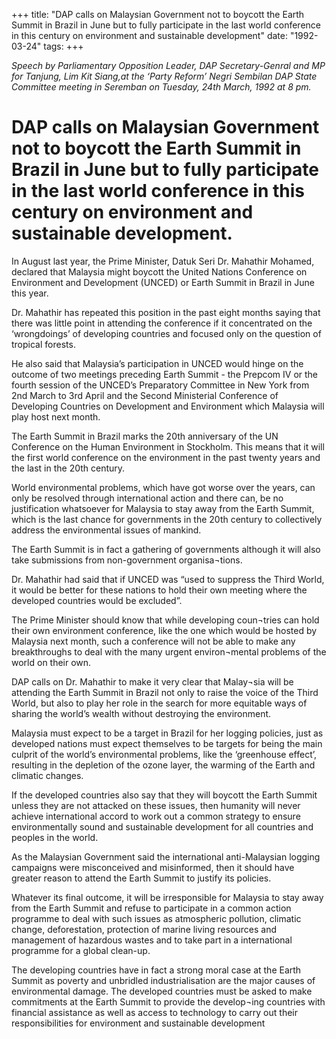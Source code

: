 +++ 
title: "DAP calls on Malaysian Government not to boycott the Earth Summit in Brazil in June but to fully participate in the last world conference in this century on environment and sustainable development"
date: "1992-03-24"
tags:
+++

_Speech by Parliamentary Opposition Leader, DAP Secretary-Genral and MP for Tanjung, Lim Kit Siang,at the ‘Party Reform’ Negri Sembilan DAP State Committee meeting in Seremban on Tuesday, 24th March, 1992 at 8 pm._

# DAP calls on Malaysian Government not to boycott the Earth Summit in Brazil in June but to fully participate in the last world conference in this century on environment and sustainable development.

In August last year, the Prime Minister, Datuk Seri Dr. Mahathir Mohamed, declared that Malaysia might   boycott the United Nations Conference on Environment and Development (UNCED) or Earth Summit in Brazil in June this year.</u>

Dr. Mahathir has repeated this position in the past eight months saying that there was little point in attending the conference if it concentrated on the ‘wrongdoings’ of developing countries and focused only on the question of tropical forests.

He also said that Malaysia’s participation in UNCED would hinge on the outcome of two meetings preceding Earth Summit - the Prepcom IV or the fourth session of the UNCED’s Preparatory Committee in New York from 2nd March to 3rd April and the Second Ministerial Conference of Developing Countries on Development and Environment which Malaysia will play host next month.

The Earth Summit in Brazil marks the 20th anniversary of the UN Conference on the Human Environment in Stockholm. This means that it will the first world conference on the environment in the past twenty years and the last in the 20th century.

World environmental  problems, which have got worse over the years, can only be resolved through international action and  there can, be no justification whatsoever for Malaysia to stay away from the Earth Summit, which is the last chance for governments in the 20th century to collectively address the environmental issues of mankind.

The Earth Summit is in fact a gathering of governments although it will also take submissions from 
non-government organisa¬tions.

Dr. Mahathir had said that if UNCED was “used to suppress the Third World, it would be better for these nations to hold their own meeting where the developed countries would be excluded”.

The Prime Minister should know that while developing coun¬tries can hold their own environment conference, like the one which would be hosted by Malaysia next month, such a conference will not be able to make any breakthroughs to deal with the many urgent environ¬mental problems of the world on  their own.

DAP calls on Dr. Mahathir to make it very clear that Malay¬sia will be attending the Earth Summit in Brazil not only to raise the voice of the Third World, but also to play her role in the search for more equitable ways of sharing the world’s wealth without destroying the environment.

Malaysia must expect to be a target in Brazil for her logging policies, just as developed nations must expect themselves to be targets for being the main culprit of the world’s environmental problems, like the ‘greenhouse effect’, resulting in the depletion of the ozone layer, the warming of the Earth and climatic changes.

If the developed countries also say that they will boycott the Earth Summit unless they are not attacked 
on these issues, then humanity will never achieve international accord to work out a common strategy to ensure environmentally sound and sustainable development for all countries and peoples in the world.

As the Malaysian Government said the international anti-Malaysian logging campaigns were misconceived and misinformed, then it should have greater reason to attend the Earth Summit to justify its policies.

Whatever its final outcome, it will be irresponsible for Malaysia to stay away from the Earth Summit 
and refuse to participate in a common action programme to deal with such issues as atmospheric pollution, climatic change, deforestation, protection of marine living resources and management of hazardous wastes and to take part in a international programme for a global clean-up.

The developing countries have in fact a strong moral case at the Earth Summit as poverty and unbridled industrialisation are the major causes of environmental damage. The developed countries must be asked to make commitments at the Earth Summit to provide the develop¬ing countries with financial assistance as well as access to technology to carry out their responsibilities for environment and sustainable development 
 
